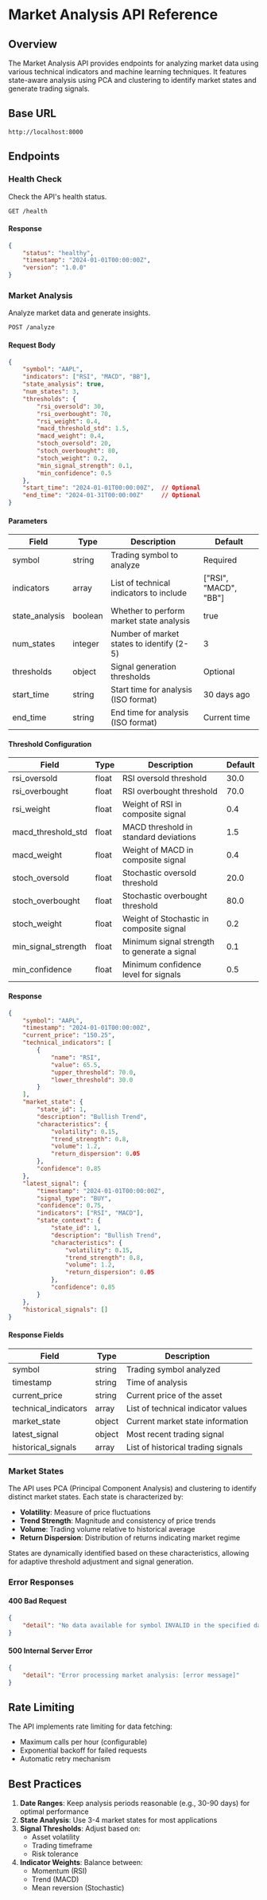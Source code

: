 # Market Analysis API Reference

## Overview

The Market Analysis API provides endpoints for analyzing market data using various technical indicators and machine learning techniques. It features state-aware analysis using PCA and clustering to identify market states and generate trading signals.

## Base URL

```
http://localhost:8000
```

## Endpoints

### Health Check

Check the API's health status.

```
GET /health
```

#### Response

```json
{
    "status": "healthy",
    "timestamp": "2024-01-01T00:00:00Z",
    "version": "1.0.0"
}
```

### Market Analysis

Analyze market data and generate insights.

```
POST /analyze
```

#### Request Body

```json
{
    "symbol": "AAPL",
    "indicators": ["RSI", "MACD", "BB"],
    "state_analysis": true,
    "num_states": 3,
    "thresholds": {
        "rsi_oversold": 30,
        "rsi_overbought": 70,
        "rsi_weight": 0.4,
        "macd_threshold_std": 1.5,
        "macd_weight": 0.4,
        "stoch_oversold": 20,
        "stoch_overbought": 80,
        "stoch_weight": 0.2,
        "min_signal_strength": 0.1,
        "min_confidence": 0.5
    },
    "start_time": "2024-01-01T00:00:00Z",  // Optional
    "end_time": "2024-01-31T00:00:00Z"     // Optional
}
```

#### Parameters

| Field | Type | Description | Default |
|-------|------|-------------|---------|
| symbol | string | Trading symbol to analyze | Required |
| indicators | array | List of technical indicators to include | ["RSI", "MACD", "BB"] |
| state_analysis | boolean | Whether to perform market state analysis | true |
| num_states | integer | Number of market states to identify (2-5) | 3 |
| thresholds | object | Signal generation thresholds | Optional |
| start_time | string | Start time for analysis (ISO format) | 30 days ago |
| end_time | string | End time for analysis (ISO format) | Current time |

#### Threshold Configuration

| Field | Type | Description | Default |
|-------|------|-------------|---------|
| rsi_oversold | float | RSI oversold threshold | 30.0 |
| rsi_overbought | float | RSI overbought threshold | 70.0 |
| rsi_weight | float | Weight of RSI in composite signal | 0.4 |
| macd_threshold_std | float | MACD threshold in standard deviations | 1.5 |
| macd_weight | float | Weight of MACD in composite signal | 0.4 |
| stoch_oversold | float | Stochastic oversold threshold | 20.0 |
| stoch_overbought | float | Stochastic overbought threshold | 80.0 |
| stoch_weight | float | Weight of Stochastic in composite signal | 0.2 |
| min_signal_strength | float | Minimum signal strength to generate a signal | 0.1 |
| min_confidence | float | Minimum confidence level for signals | 0.5 |

#### Response

```json
{
    "symbol": "AAPL",
    "timestamp": "2024-01-01T00:00:00Z",
    "current_price": "150.25",
    "technical_indicators": [
        {
            "name": "RSI",
            "value": 65.5,
            "upper_threshold": 70.0,
            "lower_threshold": 30.0
        }
    ],
    "market_state": {
        "state_id": 1,
        "description": "Bullish Trend",
        "characteristics": {
            "volatility": 0.15,
            "trend_strength": 0.8,
            "volume": 1.2,
            "return_dispersion": 0.05
        },
        "confidence": 0.85
    },
    "latest_signal": {
        "timestamp": "2024-01-01T00:00:00Z",
        "signal_type": "BUY",
        "confidence": 0.75,
        "indicators": ["RSI", "MACD"],
        "state_context": {
            "state_id": 1,
            "description": "Bullish Trend",
            "characteristics": {
                "volatility": 0.15,
                "trend_strength": 0.8,
                "volume": 1.2,
                "return_dispersion": 0.05
            },
            "confidence": 0.85
        }
    },
    "historical_signals": []
}
```

#### Response Fields

| Field | Type | Description |
|-------|------|-------------|
| symbol | string | Trading symbol analyzed |
| timestamp | string | Time of analysis |
| current_price | string | Current price of the asset |
| technical_indicators | array | List of technical indicator values |
| market_state | object | Current market state information |
| latest_signal | object | Most recent trading signal |
| historical_signals | array | List of historical trading signals |

### Market States

The API uses PCA (Principal Component Analysis) and clustering to identify distinct market states. Each state is characterized by:

- **Volatility**: Measure of price fluctuations
- **Trend Strength**: Magnitude and consistency of price trends
- **Volume**: Trading volume relative to historical average
- **Return Dispersion**: Distribution of returns indicating market regime

States are dynamically identified based on these characteristics, allowing for adaptive threshold adjustment and signal generation.

### Error Responses

#### 400 Bad Request

```json
{
    "detail": "No data available for symbol INVALID in the specified date range"
}
```

#### 500 Internal Server Error

```json
{
    "detail": "Error processing market analysis: [error message]"
}
```

## Rate Limiting

The API implements rate limiting for data fetching:
- Maximum calls per hour (configurable)
- Exponential backoff for failed requests
- Automatic retry mechanism

## Best Practices

1. **Date Ranges**: Keep analysis periods reasonable (e.g., 30-90 days) for optimal performance
2. **State Analysis**: Use 3-4 market states for most applications
3. **Signal Thresholds**: Adjust based on:
   - Asset volatility
   - Trading timeframe
   - Risk tolerance
4. **Indicator Weights**: Balance between:
   - Momentum (RSI)
   - Trend (MACD)
   - Mean reversion (Stochastic)
